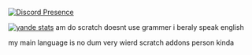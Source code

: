 [![Discord Presence](https://lanyard.cnrad.dev/api/713805665407205426?showDisplayName=true&idleMessage=Not%20doin%20crap)](https://discord.com/users/713805665407205426)

[![yande stats](https://github-readme-stats.vercel.app/api?username=yandemc)](https://github.com/yandemc/)
 am do scratch
 doesnt use grammer
 i beraly speak english 

 my main language is no
 dum
 very wierd
 scratch addons person kinda
 
